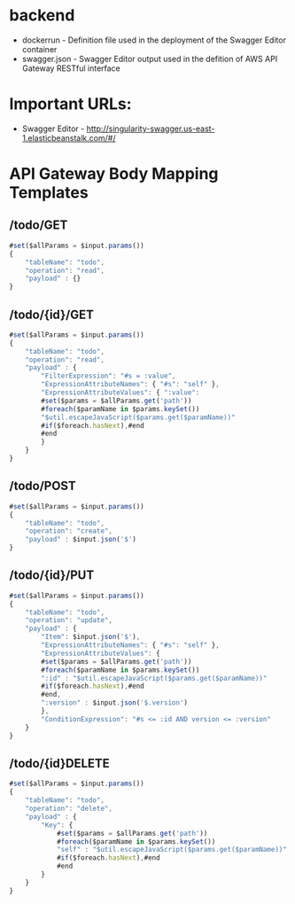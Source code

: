# backend

* dockerrun - Definition file used in the deployment of the Swagger Editor container
* swagger.json - Swagger Editor output used in the defition of AWS API Gateway RESTful interface

# Important URLs:

* Swagger Editor - http://singularity-swagger.us-east-1.elasticbeanstalk.com/#/

# API Gateway Body Mapping Templates

## /todo/GET
```javascript
#set($allParams = $input.params())
{
    "tableName": "todo",
    "operation": "read",
    "payload" : {}
}
```

## /todo/{id}/GET
```javascript
#set($allParams = $input.params())
{
    "tableName": "todo",
    "operation": "read",
    "payload" : {
        "FilterExpression": "#s = :value",
        "ExpressionAttributeNames": { "#s": "self" },
        "ExpressionAttributeValues": { ":value": 
        #set($params = $allParams.get('path'))
        #foreach($paramName in $params.keySet())
        "$util.escapeJavaScript($params.get($paramName))"
        #if($foreach.hasNext),#end
        #end
        }
    }
}
```

## /todo/POST
```javascript
#set($allParams = $input.params())
{
    "tableName": "todo",
    "operation": "create",
    "payload" : $input.json('$')
}
```

## /todo/{id}/PUT
```javascript
#set($allParams = $input.params())
{
    "tableName": "todo",
    "operation": "update",
    "payload" : {
        "Item": $input.json('$'),
        "ExpressionAttributeNames": { "#s": "self" },
        "ExpressionAttributeValues": {
        #set($params = $allParams.get('path'))
        #foreach($paramName in $params.keySet())
        ":id" : "$util.escapeJavaScript($params.get($paramName))"
        #if($foreach.hasNext),#end
        #end,
        ":version" : $input.json('$.version')
        },
        "ConditionExpression": "#s <= :id AND version <= :version"
    }
}
```

## /todo/{id}DELETE
```javascript
#set($allParams = $input.params())
{
    "tableName": "todo",
    "operation": "delete",
    "payload" : {
        "Key": {
            #set($params = $allParams.get('path'))
            #foreach($paramName in $params.keySet())
            "self" : "$util.escapeJavaScript($params.get($paramName))"
            #if($foreach.hasNext),#end
            #end
        }
    }
}
```
